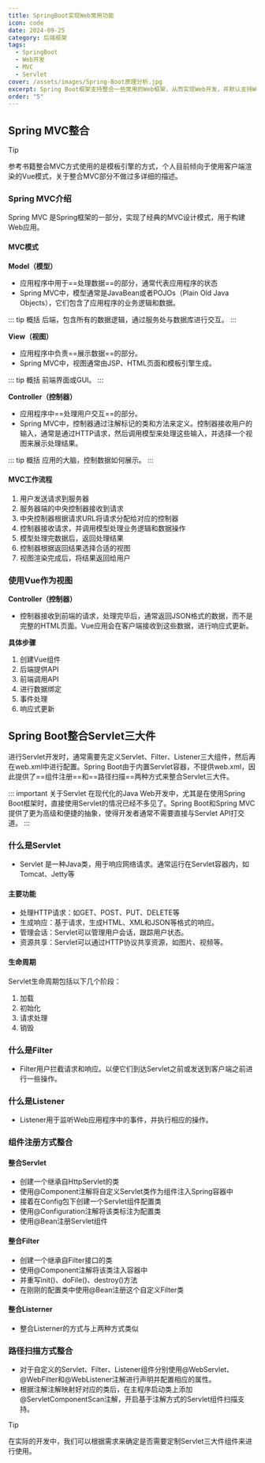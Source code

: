 ```yaml
---
title: SpringBoot实现Web常用功能
icon: code
date: 2024-09-25
category: 后端框架
tags:
  - SpringBoot
  - Web开发
  - MVC
  - Servlet
cover: /assets/images/Spring-Boot原理分析.jpg
excerpt: Spring Boot框架支持整合一些常用的Web框架，从而实现Web开发，并默认支持Web开发中的一些调用功能。
order: "5"
---
```


## Spring MVC整合

> [!tip]
> 参考书籍整合MVC方式使用的是模板引擎的方式，个人目前倾向于使用客户端渲染的Vue模式，关于整合MVC部分不做过多详细的描述。


### Spring MVC介绍

Spring MVC 是Spring框架的一部分，实现了经典的MVC设计模式，用于构建Web应用。

#### MVC模式

**Model（模型）**

- 应用程序中用于==处理数据==的部分，通常代表应用程序的状态
- Spring MVC中，模型通常是JavaBean或者POJOs（Plain Old Java Objects），它们包含了应用程序的业务逻辑和数据。

::: tip 概括
后端，包含所有的数据逻辑，通过服务处与数据库进行交互。
:::

**View（视图）**

- 应用程序中负责==展示数据==的部分。
- Spring MVC中，视图通常由JSP、HTML页面和模板引擎生成。

::: tip 概括
前端界面或GUI。
:::

**Controller（控制器）**

- 应用程序中==处理用户交互==的部分。
- Spring MVC中，控制器通过注解标记的类和方法来定义。控制器接收用户的输入，通常是通过HTTP请求，然后调用模型来处理这些输入，并选择一个视图来展示处理结果。

::: tip 概括
应用的大脑，控制数据如何展示。
:::

#### MVC工作流程

1. 用户发送请求到服务器
2. 服务器端的中央控制器接收到请求
3. 中央控制器根据请求URL将请求分配给对应的控制器
4. 控制器接收请求，并调用模型处理业务逻辑和数据操作
5. 模型处理完数据后，返回处理结果
6. 控制器根据返回结果选择合适的视图
7. 视图渲染完成后，将结果返回给用户

### 使用Vue作为视图

**Controller（控制器）**

- 控制器接收到前端的请求，处理完毕后，通常返回JSON格式的数据，而不是完整的HTML页面。Vue应用会在客户端接收到这些数据，进行响应式更新。

**具体步骤**

1. 创建Vue组件
2. 后端提供API
3. 前端调用API
4. 进行数据绑定
5. 事件处理
6. 响应式更新

## Spring Boot整合Servlet三大件

进行Servlet开发时，通常需要先定义Servlet、Filter、Listener三大组件，然后再在web.xml中进行配置。Spring Boot由于内置Servlet容器，不提供web.xml，因此提供了==组件注册==和==路径扫描==两种方式来整合Servlet三大件。

::: important 关于Servlet
在现代化的Java Web开发中，尤其是在使用Spring Boot框架时，直接使用Servlet的情况已经不多见了。Spring Boot和Spring MVC提供了更为高级和便捷的抽象，使得开发者通常不需要直接与Servlet API打交道。
:::
### 什么是Servlet

- Servlet 是一种Java类，用于响应网络请求。通常运行在Servlet容器内，如Tomcat、Jetty等

#### 主要功能

- 处理HTTP请求：如GET、POST、PUT、DELETE等
- 生成响应：基于请求，生成HTML、XML和JSON等格式的响应。
- 管理会话：Servlet可以管理用户会话，跟踪用户状态。
- 资源共享：Servlet可以通过HTTP协议共享资源，如图片、视频等。

#### 生命周期

Servlet生命周期包括以下几个阶段：

1. 加载
2. 初始化
3. 请求处理
4. 销毁

### 什么是Filter

- Filter用户拦截请求和响应。以便它们到达Servlet之前或发送到客户端之前进行一些操作。
 
### 什么是Listener

- Listener用于监听Web应用程序中的事件，并执行相应的操作。

### 组件注册方式整合

#### 整合Servlet

- 创建一个继承自HttpServlet的类
- 使用@Component注解将自定义Servlet类作为组件注入Spring容器中
- 接着在Config包下创建一个Servlet组件配置类
- 使用@Configuration注解将该类标注为配置类
- 使用@Bean注册Servlet组件

#### 整合Filter

- 创建一个继承自Filter接口的类
- 使用@Component注解将该类注入容器中
- 并重写init()、doFile()、destroy()方法
- 在刚刚的配置类中使用@Bean注册这个自定义Filter类

#### 整合Listerner

- 整合Listerner的方式与上两种方式类似

### 路径扫描方式整合

- 对于自定义的Servlet、Filter、Listener组件分别使用@WebServlet、@WebFilter和@WebListener注解进行声明并配置相应的属性。
- 根据注解注解映射好对应的类后，在主程序启动类上添加@ServletComponentScan注解，开启基于注解方式的Servlet组件扫描支持。

> [!tip]
> 在实际的开发中，我们可以根据需求来确定是否需要定制Servlet三大件组件来进行使用。


